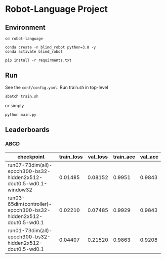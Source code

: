 # Robot-Language Project

## Environment
```
cd robot-language

conda create -n blind_robot python=3.8 -y
conda activate blind_robot

pip install -r requirments.txt
```

## Run
See the `conf/config.yaml`. Run train.sh in top-level
```
sbatch train.sh
```
or simply
```
python main.py
```

## Leaderboards
### ABCD
|                          **checkpoint**                         | **train_loss** |  **val_loss**  | **train_acc**  |   **val_acc**  |
| --------------------------------------------------------------- | -------------- | -------------- | -------------- | -------------- |
|run07-73dim(all)-epoch300-bs32-hidden2x512-dout0.5-wd0.1-window32|     0.01485    |     0.08152    |     0.9951     |     0.9843     |
| run03-65dim(controller)-epoch300-bs32-hidden2x512-dout0.5-wd0.1 |     0.02210    |     0.07485    |     0.9929     |     0.9843     |
|    run01-73dim(all)-epoch300-bs32-hidden2x512-dout0.5-wd0.1     |     0.04407    |     0.21520    |     0.9863     |     0.9208     |
